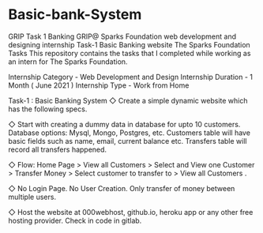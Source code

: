 # Basic-bank-System
GRIP Task 1
Banking
GRIP@ Sparks Foundation web development and designing internship Task-1 Basic Banking website The Sparks Foundation Tasks This repository contains the tasks that I completed while working as an intern for The Sparks Foundation.

Internship Category - Web Development and Design Internship Duration - 1 Month ( June 2021 ) Internship Type - Work from Home

Task-1 : Basic Banking System
◇ Create a simple dynamic website which has the following specs.

◇ Start with creating a dummy data in database for upto 10 customers. Database options: Mysql, Mongo, Postgres, etc. Customers table will have basic fields such as name, email, current balance etc. Transfers table will record all transfers happened.

◇ Flow: Home Page > View all Customers > Select and View one Customer > Transfer Money > Select customer to transfer to > View all Customers .

◇ No Login Page. No User Creation. Only transfer of money between multiple users.

◇ Host the website at 000webhost, github.io, heroku app or any other free hosting provider. Check in code in gitlab.
